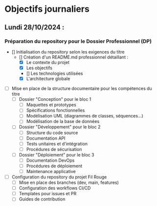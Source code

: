 # Objectifs journaliers

## Lundi 28/10/2024 :

### Préparation du repository pour le Dossier Professionnel (DP)

- [] Initialisation du repository selon les exigences du titre
  - [] Création d'un README.md professionnel détaillant :
    - [x] Le contexte du projet
    - [x] Les objectifs
    - [] Les technologies utilisées
    - [x] L'architecture globale

- [ ] Mise en place de la structure documentaire pour les compétences du titre
  - [ ] Dossier "Conception" pour le bloc 1
    - [ ] Maquettes et prototypes
    - [ ] Spécifications fonctionnelles
    - [ ] Modélisation UML (diagrammes de classes, séquences...)
    - [ ] Modélisation de la base de données
  
  - [ ] Dossier "Développement" pour le bloc 2
    - [ ] Structure du code source
    - [ ] Documentation API
    - [ ] Tests unitaires et d'intégration
    - [ ] Procédures de sécurisation
  
  - [ ] Dossier "Déploiement" pour le bloc 3
    - [ ] Documentation DevOps
    - [ ] Procédures de déploiement
    - [ ] Maintenance applicative

- [ ] Configuration du repository du projet Fil Rouge
  - [ ] Mise en place des branches (dev, main, features)
  - [ ] Configuration des workflows CI/CD
  - [ ] Templates pour issues et PR
  - [ ] Guides de contribution